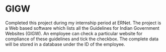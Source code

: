 # GIGW
Completed this project during my internship period at ERNet. The project is a Web based software which lists all the Guidelines for Indian Government Websites (GIGW). An employee can check a particular website for compliance of these guidelines and tick the checkbox. The complete data will be stored in a database under the ID of the employee.
